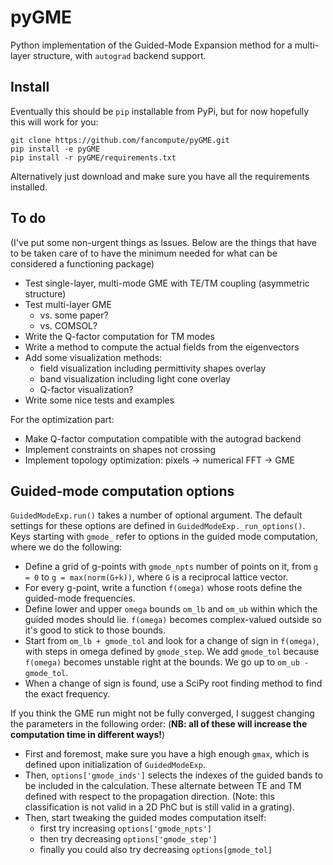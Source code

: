 # pyGME

Python implementation of the Guided-Mode Expansion method for a multi-layer structure, with `autograd` backend support.  

## Install

Eventually this should be `pip` installable from PyPi, but for now hopefully this will work for you:

```
git clone https://github.com/fancompute/pyGME.git
pip install -e pyGME
pip install -r pyGME/requirements.txt
```

Alternatively just download and make sure you have all the requirements installed. 

## To do
(I've put some non-urgent things as Issues. Below are the things that have to be taken care of to have the minimum needed for what can be considered a functioning package)

- Test single-layer, multi-mode GME with TE/TM coupling (asymmetric structure)
- Test multi-layer GME
  - vs. some paper? 
  - vs. COMSOL?
- Write the Q-factor computation for TM modes
- Write a method to compute the actual fields from the eigenvectors
- Add some visualization methods:
    - field visualization including permittivity shapes overlay
    - band visualization including light cone overlay
    - Q-factor visualization? 
- Write some nice tests and examples

For the optimization part:
- Make Q-factor computation compatible with the autograd backend
- Implement constraints on shapes not crossing
- Implement topology optimization: pixels -> numerical FFT -> GME 

## Guided-mode computation options
`GuidedModeExp.run()` takes a number of optional argument. The default settings for these options are defined in `GuidedModeExp._run_options()`. Keys starting with `gmode_` refer to options in the guided mode computation, where we do the following: 

- Define a grid of g-points with `gmode_npts` number of points on it, from `g = 0` to `g = max(norm(G+k))`, where `G` is a reciprocal lattice vector.
- For every g-point, write a function `f(omega)` whose roots define the guided-mode frequencies.
- Define lower and upper `omega` bounds `om_lb` and `om_ub` within which the guided modes should lie. `f(omega)` becomes complex-valued outside so it's good to stick to those bounds.
- Start from `om_lb + gmode_tol` and look for a change of sign in `f(omega)`, with steps in omega defined by `gmode_step`. We add `gmode_tol` because `f(omega)` becomes unstable right at the bounds. We go up to `om_ub - gmode_tol`. 
- When a change of sign is found, use a SciPy root finding method to find the exact frequency.

If you think the GME run might not be fully converged, I suggest changing the parameters in the following order:
(**NB: all of these will increase the computation time in different ways!**)

- First and foremost, make sure you have a high enough `gmax`, which is defined upon initialization of `GuidedModeExp`.
- Then, `options['gmode_inds']` selects the indexes of the guided bands to be included in the calculation. These alternate between TE and TM defined with respect to the propagation direction. (Note: this classification is not valid in a 2D PhC but is still valid in a grating).
- Then, start tweaking the guided modes computation itself:
  - first try increasing `options['gmode_npts']`
  - then try decreasing `options['gmode_step']`
  - finally you could also try decreasing `options[gmode_tol]`
